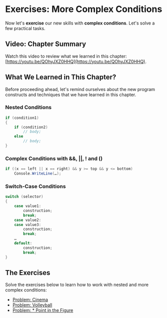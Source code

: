 # Exercises: More Complex Conditions

Now let's **exercise** our new skills with **complex conditions**. Let's solve a few practical tasks.

## Video: Chapter Summary

Watch this video to review what we learned in this chapter: [https://youtu.be/QOhyJXZ0HHQ](https://youtu.be/QOhyJXZ0HHQ).

## What We Learned in This Chapter?

Before proceeding ahead, let's remind ourselves about the new program constructs and techniques that we have learned in this chapter.

### Nested Conditions

```csharp
if (condition1)
{
    if (condition2)
        // body; 
    else
        // body;
}
```

### Complex Conditions with &&, \|\|, ! and \(\)

```csharp
if ((x == left || x == right) && y >= top && y <= bottom)
    Console.WriteLine(…);
```

### Switch-Case Conditions

```csharp
switch (selector)
{
    case value1:
        construction;
        break;
    case value2:
    case value3:
        construction;
        break;
    …
    default:
        construction;
        break;
}
```

## The Exercises

Solve the exercises below to learn how to work with nested and more complex conditions:

* [Problem: Cinema](/Content/Chapter-4-1-complex-conditions/exercises-complex-conditions/volleyball/problem-cinema.md)
* [Problem: Volleyball](/Content/Chapter-4-1-complex-conditions/exercises-complex-conditions/volleyball/volleyball.md)
* [Problem: \* Point in the Figure](/Content/Chapter-4-1-complex-conditions/exercises-complex-conditions/point-in-the-figure/point-in-the-figure.md)
